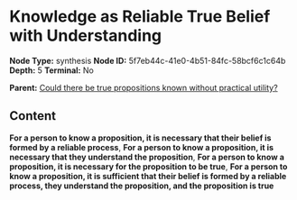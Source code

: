 # Knowledge as Reliable True Belief with Understanding

**Node Type:** synthesis
**Node ID:** 5f7eb44c-41e0-4b51-84fc-58bcf6c1c64b
**Depth:** 5
**Terminal:** No

**Parent:** [Could there be true propositions known without practical utility?](could-there-be-true-propositions-known-without-practical-utility-antithesis-55d7b8cd-549b-444d-bc79-20149793e0ee.md)

## Content

**For a person to know a proposition, it is necessary that their belief is formed by a reliable process**, **For a person to know a proposition, it is necessary that they understand the proposition**, **For a person to know a proposition, it is necessary for the proposition to be true**, **For a person to know a proposition, it is sufficient that their belief is formed by a reliable process, they understand the proposition, and the proposition is true**
